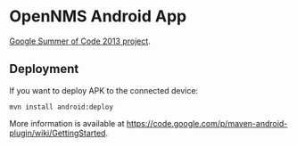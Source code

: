 # OpenNMS Android App

[Google Summer of Code 2013 project](https://www.google-melange.com/gsoc/project/google/gsoc2013/tsukanov/42001).

## Deployment
If you want to deploy APK to the connected device:

    mvn install android:deploy

More information is available at https://code.google.com/p/maven-android-plugin/wiki/GettingStarted.
